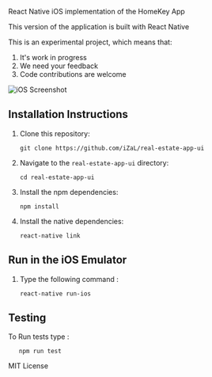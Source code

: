 React Native iOS implementation of the HomeKey App

This version of the application is built with React Native

This is an experimental project, which means that:

1. It's work in progress
1. We need your feedback
1. Code contributions are welcome

![iOS Screenshot](/README_files/SS.png?raw=true) 

## Installation Instructions

1. Clone this repository:
    ```
    git clone https://github.com/iZaL/real-estate-app-ui
    ```

1. Navigate to the `real-estate-app-ui` directory:
    ```
    cd real-estate-app-ui
    ```

1. Install the npm dependencies:
    ```
    npm install
    ```

1. Install the native dependencies:
    ```
    react-native link
    ```

## Run in the iOS Emulator

1. Type the following command :

    ```
    react-native run-ios
    ```

## Testing

To Run tests type :
 ```
    npm run test
 ```

MIT License
